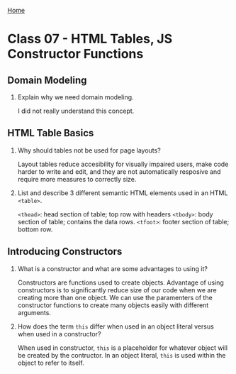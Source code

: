 [Home](/README.md)

# Class 07 - HTML Tables, JS Constructor Functions

## Domain Modeling

1. Explain why we need domain modeling.

    I did not really understand this concept.

## HTML Table Basics

1. Why should tables not be used for page layouts?

    Layout tables reduce accesibility for visually impaired users, make code harder to write and edit, and they are not automatically resposive and require more measures to correctly size.

2. List and describe 3 different semantic HTML elements used in an HTML `<table>`.

    `<thead>`: head section of table; top row with headers
    `<tbody>`: body section of table; contains the data rows.
    `<tfoot>`: footer section of table; bottom row.

## Introducing Constructors

1. What is a constructor and what are some advantages to using it?

    Constructors are functions used to create objects. Advantage of using constructors is to significantly reduce size of our code when we are creating more than one object. We can use the paramenters of the constructor functions to create many objects easily with different arguments.

2. How does the term `this` differ when used in an object literal versus when used in a constructor?
    
    When used in constructor, `this` is a placeholder for whatever object will be created by the contructor. In an object literal, `this` is used within the object to refer to itself.
